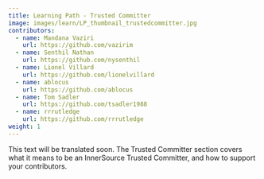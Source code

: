 ```yaml
---
title: Learning Path - Trusted Committer
image: images/learn/LP_thumbnail_trustedcommitter.jpg
contributors:
  - name: Mandana Vaziri
    url: https://github.com/vazirim
  - name: Senthil Nathan
    url: https://github.com/nysenthil
  - name: Lionel Villard
    url: https://github.com/lionelvillard
  - name: ablocus
    url: https://github.com/ablocus
  - name: Tom Sadler
    url: https://github.com/tsadler1988
  - name: rrrutledge
    url: https://github.com/rrrutledge
weight: 1
---
```

This text will be translated soon.
The Trusted Committer section covers what it means to be an InnerSource Trusted Committer, and how to support your contributors.
<!--- This file autogenerated from https://github.com/InnerSourceCommons/InnerSourceLearningPath/blob/main/scripts -->